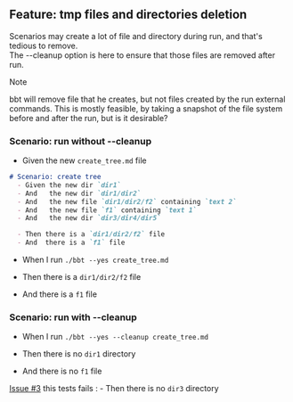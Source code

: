 ## Feature: tmp files and directories deletion

Scenarios may create a lot of file and directory during run, and that's tedious to remove.  
The --cleanup option is here to ensure that those files are removed after run.

> [!NOTE]
> bbt will remove file that he creates, but not files created by the run external commands. 
> This is mostly feasible, by taking a snapshot of the file system before and after the run, but is it desirable?

### Scenario: run without --cleanup

- Given the new `create_tree.md` file
```md
# Scenario: create tree
  - Given the new dir `dir1`
  - And   the new dir `dir1/dir2`
  - And   the new file `dir1/dir2/f2` containing `text 2`
  - And   the new file `f1` containing `text 1`
  - And   the new dir `dir3/dir4/dir5`

  - Then there is a `dir1/dir2/f2` file
  - And  there is a `f1` file
```

- When I run `./bbt --yes create_tree.md`

- Then there is a `dir1/dir2/f2` file
- And  there is a `f1` file

### Scenario: run with --cleanup

- When I run `./bbt --yes --cleanup create_tree.md`

- Then there is no `dir1` directory
- And  there is no `f1` file

[Issue #3](https://github.com/LionelDraghi/bbt/issues/3) this tests fails : - Then there is no `dir3` directory
